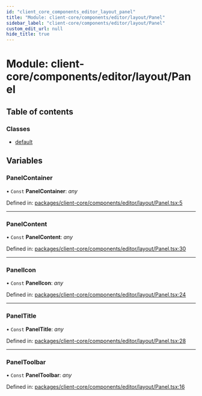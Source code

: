 ```yaml
---
id: "client_core_components_editor_layout_panel"
title: "Module: client-core/components/editor/layout/Panel"
sidebar_label: "client-core/components/editor/layout/Panel"
custom_edit_url: null
hide_title: true
---
```


# Module: client-core/components/editor/layout/Panel

## Table of contents

### Classes

- [default](../classes/client_core_components_editor_layout_panel.default.md)

## Variables

### PanelContainer

• `Const` **PanelContainer**: *any*

Defined in: [packages/client-core/components/editor/layout/Panel.tsx:5](https://github.com/xr3ngine/xr3ngine/blob/5c3dcaef1/packages/client-core/components/editor/layout/Panel.tsx#L5)

___

### PanelContent

• `Const` **PanelContent**: *any*

Defined in: [packages/client-core/components/editor/layout/Panel.tsx:30](https://github.com/xr3ngine/xr3ngine/blob/5c3dcaef1/packages/client-core/components/editor/layout/Panel.tsx#L30)

___

### PanelIcon

• `Const` **PanelIcon**: *any*

Defined in: [packages/client-core/components/editor/layout/Panel.tsx:24](https://github.com/xr3ngine/xr3ngine/blob/5c3dcaef1/packages/client-core/components/editor/layout/Panel.tsx#L24)

___

### PanelTitle

• `Const` **PanelTitle**: *any*

Defined in: [packages/client-core/components/editor/layout/Panel.tsx:28](https://github.com/xr3ngine/xr3ngine/blob/5c3dcaef1/packages/client-core/components/editor/layout/Panel.tsx#L28)

___

### PanelToolbar

• `Const` **PanelToolbar**: *any*

Defined in: [packages/client-core/components/editor/layout/Panel.tsx:16](https://github.com/xr3ngine/xr3ngine/blob/5c3dcaef1/packages/client-core/components/editor/layout/Panel.tsx#L16)
